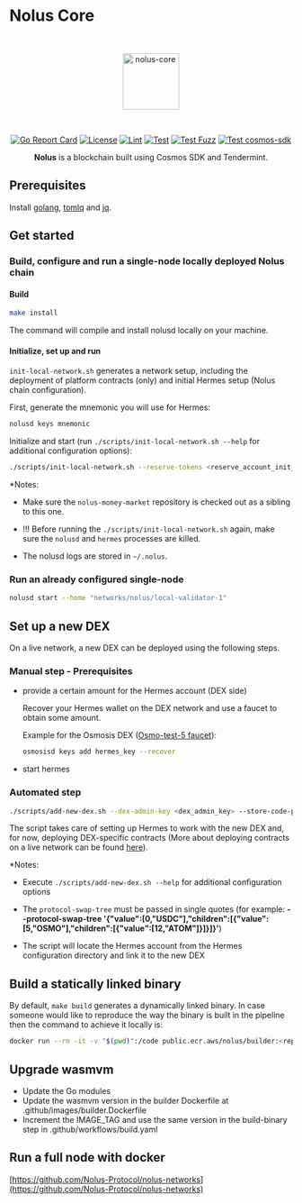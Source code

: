 # Nolus Core
<div align="center">
<br /><p align="center"><img alt="nolus-core" src="docs/nolus-core-logo.svg" width="100"/></p><br />


[![Go Report Card](https://goreportcard.com/badge/github.com/Nolus-Protocol/nolus-core)](https://goreportcard.com/report/github.com/Nolus-Protocol/nolus-core)
[![License](https://img.shields.io/badge/License-Apache_2.0-blue.svg)](https://github.com/Nolus-Protocol/nolus-core/blob/main/LICENSE)
[![Lint](https://github.com/Nolus-Protocol/nolus-core/actions/workflows/lint.yaml/badge.svg?branch=main)](https://github.com/Nolus-Protocol/nolus-core/actions/workflows/lint.yaml)
[![Test](https://github.com/Nolus-Protocol/nolus-core/actions/workflows/test.yaml/badge.svg?branch=main)](https://github.com/Nolus-Protocol/nolus-core/actions/workflows/test.yaml)
[![Test Fuzz](https://github.com/Nolus-Protocol/nolus-core/actions/workflows/test-fuzz.yaml/badge.svg?branch=main)](https://github.com/Nolus-Protocol/nolus-core/actions/workflows/test-fuzz.yaml)
[![Test cosmos-sdk](https://github.com/Nolus-Protocol/nolus-core/actions/workflows/test-cosmos.yaml/badge.svg?branch=main)](https://github.com/Nolus-Protocol/nolus-core/actions/workflows/test-cosmos.yaml)

**Nolus** is a blockchain built using Cosmos SDK and Tendermint.
</div>

## Prerequisites

Install [golang](https://golang.org/), [tomlq](https://tomlq.readthedocs.io/en/latest/installation.html) and [jq](https://stedolan.github.io/jq/).

## Get started

### Build, configure and run a single-node locally deployed Nolus chain

#### Build

  ```sh
  make install
  ```

The command will compile and install nolusd locally on your machine.

#### Initialize, set up and run

`init-local-network.sh` generates a network setup, including the deployment of platform contracts (only) and initial Hermes setup (Nolus chain configuration).

First, generate the mnemonic you will use for Hermes:

```sh
nolusd keys mnemonic
```

Initialize and start (run `./scripts/init-local-network.sh --help` for additional configuration options):

```sh
./scripts/init-local-network.sh --reserve-tokens <reserve_account_init_tokens> --hermes-mnemonic <the_mnemonic_generated_by_the_previous_steps> --dex-admin-mnemonic <mnemonic_phrase> --store-code-privileged-account-mnemonic <mnemonic_phrase>
```

*Notes:

* Make sure the `nolus-money-market` repository is checked out as a sibling to this one.

* !!! Before running the `./scripts/init-local-network.sh` again, make sure the `nolusd` and `hermes` processes are killed.

* The nolusd logs are stored in `~/.nolus`.

### Run an already configured single-node

```sh
nolusd start --home "networks/nolus/local-validator-1"
```

## Set up a new DEX

On a live network, a new DEX can be deployed using the following steps.

### Manual step - Prerequisites

* provide a certain amount for the Hermes account (DEX side)

    Recover your Hermes wallet on the DEX network and use a faucet to obtain some amount.

    Example for the Osmosis DEX ([Osmo-test-5 faucet](https://faucet.osmotest5.osmosis.zone/)):

    ```sh
    osmosisd keys add hermes_key --recover
    ```

* start hermes

### Аutomated step

```sh
./scripts/add-new-dex.sh --dex-admin-key <dex_admin_key> --store-code-privileged-user-key <store_code_privileged_user_key> --wasm-artifacts-path <wasm_artifacts_dir_path> --dex-name <dex_name> --dex-chain-id <new_dex_chain_id> --dex-ip-addr-rpc-host <new_dex_ip_addr_rpc_host_part> --dex-ip-addr-grpc-host <new_dex_ip_addr_grpc_host_part> --dex-account-prefix <new_dex_account_prefix> --dex-price-denom <new_dex_price_denom> --dex-trusting-period-secs <new_dex_trusting_period_in_seconds>  --dex-if-interchain-security <if_interchain_security_true/false> --protocol-currency <new_protocol_currency> --stable-currency <new_protocol_stable_currency> --protocol-swap-tree <new_protocol_swap_tree>
```

The script takes care of setting up Hermes to work with the new DEX and, for now, deploying DEX-specific contracts (More about deploying contracts on a live network can be found [here](https://github.com/nolus-protocol/nolus-money-market)).

*Notes:

* Execute `./scripts/add-new-dex.sh --help` for additional configuration options

* The `protocol-swap-tree` must be passed in single quotes (for example: **--protocol-swap-tree '{"value":[0,"USDC"],"children":[{"value":[5,"OSMO"],"children":[{"value":[12,"ATOM"]}]}]}'**)

* The script will locate the Hermes account from the Hermes configuration directory and link it to the new DEX

## Build a statically linked binary

By default, `make build` generates a dynamically linked binary. In case someone would like to reproduce the way the binary is built in the pipeline then the command to achieve it locally is:

```sh
docker run --rm -it -v "$(pwd)":/code public.ecr.aws/nolus/builder:<replace_with_the latest_tag> make build -C /code
```

## Upgrade wasmvm

* Update the Go modules
* Update the wasmvm version in the builder Dockerfile at .github/images/builder.Dockerfile
* Increment the IMAGE_TAG and use the same version in the build-binary step in .github/workflows/build.yaml

## Run a full node with docker

[https://github.com/Nolus-Protocol/nolus-networks](https://github.com/Nolus-Protocol/nolus-networks)
